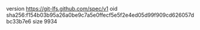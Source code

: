 version https://git-lfs.github.com/spec/v1
oid sha256:f154b03b95a26a0be9c7a5e0ffecf5e5f2e4ed05d99f909cd626057dbc33b7e6
size 9934
